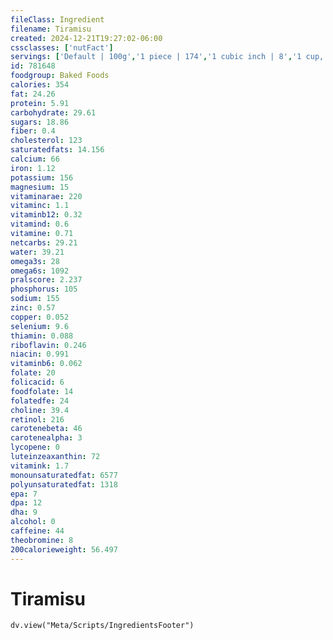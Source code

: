 ```yaml
---
fileClass: Ingredient
filename: Tiramisu
created: 2024-12-21T19:27:02-06:00
cssclasses: ['nutFact']
servings: ['Default | 100g','1 piece | 174','1 cubic inch | 8','1 cup, nfs | 143']
id: 781648
foodgroup: Baked Foods
calories: 354
fat: 24.26
protein: 5.91
carbohydrate: 29.61
sugars: 18.86
fiber: 0.4
cholesterol: 123
saturatedfats: 14.156
calcium: 66
iron: 1.12
potassium: 156
magnesium: 15
vitaminarae: 220
vitaminc: 1.1
vitaminb12: 0.32
vitamind: 0.6
vitamine: 0.71
netcarbs: 29.21
water: 39.21
omega3s: 28
omega6s: 1092
pralscore: 2.237
phosphorus: 105
sodium: 155
zinc: 0.57
copper: 0.052
selenium: 9.6
thiamin: 0.088
riboflavin: 0.246
niacin: 0.991
vitaminb6: 0.062
folate: 20
folicacid: 6
foodfolate: 14
folatedfe: 24
choline: 39.4
retinol: 216
carotenebeta: 46
carotenealpha: 3
lycopene: 0
luteinzeaxanthin: 72
vitamink: 1.7
monounsaturatedfat: 6577
polyunsaturatedfat: 1318
epa: 7
dpa: 12
dha: 9
alcohol: 0
caffeine: 44
theobromine: 8
200calorieweight: 56.497
---
```


# Tiramisu

```dataviewjs
dv.view("Meta/Scripts/IngredientsFooter")
```